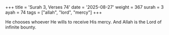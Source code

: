 +++
title = 'Surah 3, Verses 74'
date = '2025-08-27'
weight = 367
surah = 3
ayah = 74
tags = ["allah", "lord", "mercy"]
+++

He chooses whoever He wills to receive His mercy. And Allah is the Lord of infinite bounty.